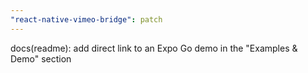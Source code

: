 ```yaml
---
"react-native-vimeo-bridge": patch
---
```


docs(readme): add direct link to an Expo Go demo in the "Examples & Demo" section

